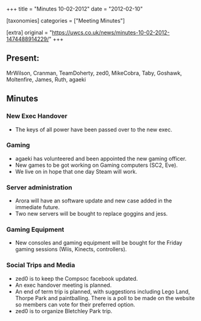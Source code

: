 +++
title = "Minutes 10-02-2012"
date = "2012-02-10"

[taxonomies]
categories = ["Meeting Minutes"]

[extra]
original = "https://uwcs.co.uk/news/minutes-10-02-2012-1474488914229/"
+++

## Present:

MrWilson, Cranman, TeamDoherty, zed0, MikeCobra, Taby, Goshawk, Moltenfire, James, Ruth, agaeki

## Minutes

### New Exec Handover

  - The keys of all power have been passed over to the new exec.

### Gaming

  - agaeki has volunteered and been appointed the new gaming officer.
  - New games to be got working on Gaming computers (SC2, Eve).
  - We live on in hope that one day Steam will work.

### Server administration

  - Arora will have an software update and new case added in the immediate future.
  - Two new servers will be bought to replace goggins and jess.

### Gaming Equipment

  - New consoles and gaming equipment will be bought for the Friday gaming sessions (Wiis, Kinects, controllers).

### Social Trips and Media

  - zed0 is to keep the Compsoc facebook updated.
  - An exec handover meeting is planned.
  - An end of term trip is planned, with suggestions including Lego Land, Thorpe Park and paintballing. There is a poll to be made on the website so members can vote for their preferred option.
  - zed0 is to organize Bletchley Park trip.
